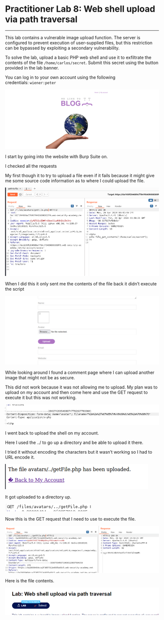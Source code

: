 # Practitioner Lab 8: Web shell upload via path traversal

---

This lab contains a vulnerable image upload function. The server is configured to prevent execution of user-supplied files, but this restriction can be bypassed by exploiting a secondary vulnerability.

To solve the lab, upload a basic PHP web shell and use it to exfiltrate the contents of the file `/home/carlos/secret`. Submit this secret using the button provided in the lab banner.

You can log in to your own account using the following credentials: `wiener:peter`

![Untitled](Practitioner%20Lab%208%20Web%20shell%20upload%20via%20path%20trave%2025376ef7217744fbacc2d003833d535c/Untitled.png)

I start by going into the website with Burp Suite on. 

I checked all the requests

My first though it to try to upload a file even if it fails because it might give me some source code information as to where I could upload the file.

![Untitled](Practitioner%20Lab%208%20Web%20shell%20upload%20via%20path%20trave%2025376ef7217744fbacc2d003833d535c/Untitled%201.png)

When I did this it only sent me the contents of the file back it didn’t execute the script 

![Untitled](Practitioner%20Lab%208%20Web%20shell%20upload%20via%20path%20trave%2025376ef7217744fbacc2d003833d535c/Untitled%202.png)

While looking around I found a comment page where I can upload another image that might not be as secure.

This did not work because it was not allowing me to upload. My plan was to upload on my account and then come here and use the GET request to execute it but this was not working.

![Untitled](Practitioner%20Lab%208%20Web%20shell%20upload%20via%20path%20trave%2025376ef7217744fbacc2d003833d535c/Untitled%203.png)

I went back to upload the shell on my account. 

Here I used the ../ to go up a directory and be able to upload it there.

I tried it without encoding the characters but it wasn’t working so I had to URL encode it.

![Untitled](Practitioner%20Lab%208%20Web%20shell%20upload%20via%20path%20trave%2025376ef7217744fbacc2d003833d535c/Untitled%204.png)

It got uploaded to a directory up. 

![Untitled](Practitioner%20Lab%208%20Web%20shell%20upload%20via%20path%20trave%2025376ef7217744fbacc2d003833d535c/Untitled%205.png)

Now this is the GET request that I need to use to execute the file.

![Untitled](Practitioner%20Lab%208%20Web%20shell%20upload%20via%20path%20trave%2025376ef7217744fbacc2d003833d535c/Untitled%206.png)

Here is the file contents.

![Untitled](Practitioner%20Lab%208%20Web%20shell%20upload%20via%20path%20trave%2025376ef7217744fbacc2d003833d535c/Untitled%207.png)
